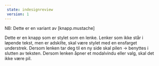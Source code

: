 ```yaml
---
 state: indesignreview
 version: 1
---
```

NB: Dette er en variant av [knapp.mustache]

Dette er en knapp som er stylet som en lenke. Lenker som ikke står i løpende tekst, men er adskilte, skal være stylet med en ensfarget understrek. Dersom lenken tar deg til en ny side skal pilen → benyttes i slutten av teksten. Dersom lenken åpner et modalvindu eller valg, skal det ikke være pil.
